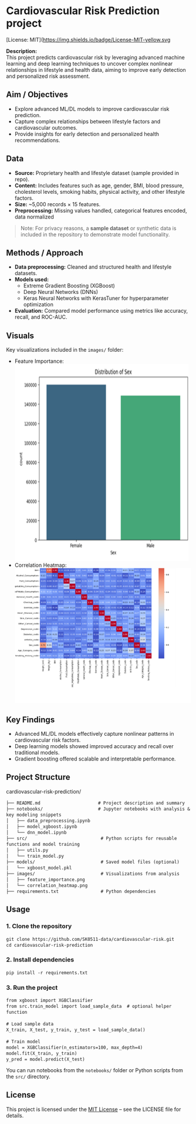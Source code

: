 # Cardiovascular Risk Prediction project
[License: MIT](https://img.shields.io/badge/License-MIT-yellow.svg

**Description:**  
This project predicts cardiovascular risk by leveraging advanced machine learning and deep learning techniques to uncover complex nonlinear relationships in lifestyle and health data, aiming to improve early detection and personalized risk assessment.

## Aim / Objectives  
- Explore advanced ML/DL models to improve cardiovascular risk prediction.  
- Capture complex relationships between lifestyle factors and cardiovascular outcomes.  
- Provide insights for early detection and personalized health recommendations.

## Data
- **Source:** Proprietary health and lifestyle dataset (sample provided in repo).
- **Content:** Includes features such as age, gender, BMI, blood pressure, cholesterol levels, smoking habits, physical activity, and other lifestyle factors.
- **Size:** ~5,000 records × 15 features.
- **Preprocessing:** Missing values handled, categorical features encoded, data normalized
> Note: For privacy reasons, a **sample dataset** or synthetic data is included in the repository to demonstrate model functionality.

## Methods / Approach  
- **Data preprocessing:** Cleaned and structured health and lifestyle datasets.  
- **Models used:**  
  - Extreme Gradient Boosting (XGBoost)  
  - Deep Neural Networks (DNNs)  
  - Keras Neural Networks with KerasTuner for hyperparameter optimization  
- **Evaluation:** Compared model performance using metrics like accuracy, recall, and ROC-AUC.

## Visuals
Key visualizations included in the `images/` folder:
- Feature Importance: ![Feature Importance](feature_imp.png)
- Correlation Heatmap: ![Correlation Heatmap](correlation_heatmap.png)

## Key Findings  
- Advanced ML/DL models effectively capture nonlinear patterns in cardiovascular risk factors.  
- Deep learning models showed improved accuracy and recall over traditional models.  
- Gradient boosting offered scalable and interpretable performance.
## Project Structure

cardiovascular-risk-prediction/
```
├── README.md                      # Project description and summary
├── notebooks/                     # Jupyter notebooks with analysis & key modeling snippets
│   ├── data_preprocessing.ipynb
│   ├── model_xgboost.ipynb
│   └── dnn_model.ipynb
├── src/                            # Python scripts for reusable functions and model training
│   ├── utils.py
│   └── train_model.py
├── models/                         # Saved model files (optional)
│   └── xgboost_model.pkl
├── images/                         # Visualizations from analysis
│   ├── feature_importance.png
│   └── correlation_heatmap.png
├── requirements.txt                # Python dependencies

```
## Usage

### 1. Clone the repository
```
git clone https://github.com/SK0511-data/cardiovascular-risk.git
cd cardiovascular-risk-prediction
```
 ### 2. Install dependencies
```
pip install -r requirements.txt
```

### 3. Run the project
```
from xgboost import XGBClassifier
from src.train_model import load_sample_data  # optional helper function

# Load sample data
X_train, X_test, y_train, y_test = load_sample_data()

# Train model
model = XGBClassifier(n_estimators=100, max_depth=4)
model.fit(X_train, y_train)
y_pred = model.predict(X_test)
```
You can run notebooks from the `notebooks/` folder or Python scripts from the `src/` directory.

 ## License
This project is licensed under the [MIT License](LICENSE) – see the LICENSE file for details.

